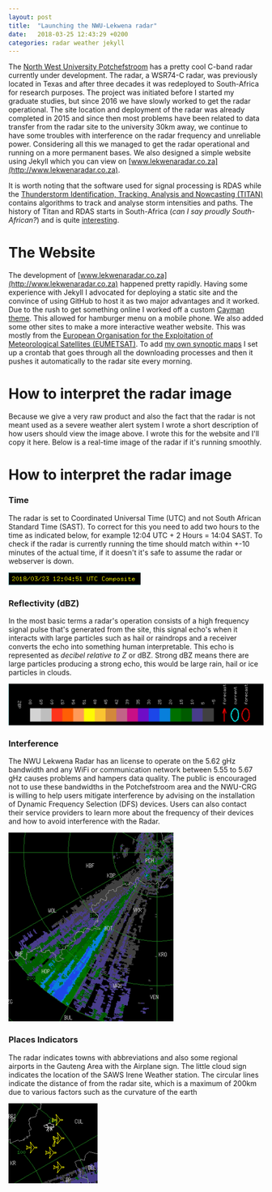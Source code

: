 ```yaml
---
layout: post
title:  "Launching the NWU-Lekwena radar"
date:   2018-03-25 12:43:29 +0200
categories: radar weather jekyll 
---
```


The [North West University Potchefstroom](www.nwu.ac.za) has a pretty cool
C-band radar currently under development. The radar, a WSR74-C radar, was
previously located in Texas and after three decades it was redeployed to
South-Africa for research purposes. The project was initiated before I started
my graduate studies, but since 2016 we have slowly worked to get the radar
operational. The site location and deployment of the radar was already
completed in 2015 and since then most problems have been related to data
transfer from the radar site to the university 30km away, we continue to have
some troubles with interference on the radar frequency and unreliable power.
Considering all this we managed to get the radar operational and running on
a more permanent bases. We also designed a simple website using Jekyll which
you can view on [www.lekwenaradar.co.za](http://www.lekwenaradar.co.za).

It is worth noting that the software used for signal processing is RDAS while
the [Thunderstorm Identification, Tracking, Analysis and Nowcasting
(TITAN)](http://www.ral.ucar.edu/projects/titan/home/) contains algorithms to
track and analyse storm intensities and paths. The history of Titan and RDAS
starts in South-Africa (*can I say proudly South-African?*) and is quite
[interesting](http://www.ral.ucar.edu/projects/titan/home/history.php).

# The Website
The development of [www.lekwenaradar.co.za](http://www.lekwenaradar.co.za) happened
pretty rapidly. Having some experience with Jekyll I advocated for deploying
a static site and the convince of using GitHub to host it as two major
advantages and it worked. Due to the rush to get something online I worked off
a custom [Cayman theme](https://github.com/lorepirri/cayman-blog). This allowed
for hamburger menu on a mobile phone. We also added some other sites to make
a more interactive weather website. This was mostly from the [European
Organisation for the Exploitation of Meteorological Satellites
(EUMETSAT)](https://www.eumetsat.int/website/home/index.html). To add [my own
synoptic
maps](https://www.hennohavenga.com/weather/bash/gmt/2018/01/28/forecasting-weather-with-bash-and-other-linux-tools.html)
I set up a crontab that goes through all the downloading processes and then it
pushes it automatically to the radar site every morning.

# How to interpret the radar image
Because we give a very raw product and also the fact that the radar is not
meant used as a severe weather alert system I wrote a short description of how
users should view the image above. I wrote this for the website and I'll copy
it here. Below is a real-time image of the radar if it's running smoothly.

# How to interpret the radar image

### Time
The radar is set to Coordinated Universal Time (UTC) and not South African
Standard Time (SAST). To correct for this you need to add two hours to the time
as indicated below, for example 12:04 UTC + 2 Hours = 14:04 SAST. To check if
the radar is currently running the time should match within +-10 minutes of the actual time,
if it doesn't it's safe to assume the radar or webserver is down.

![radar_time](/assets/images/radar/RadarTime.png)

### Reflectivity (dBZ)
In the most basic terms a radar's operation consists of a high frequency signal
pulse that's generated from the site, this signal echo's when it interacts with
large particles such as hail or raindrops and a receiver converts
the echo into something human interpretable. This echo is represented as
*decibel relative to Z* or dBZ. Strong dBZ means there are large particles producing
a strong echo, this would be large rain, hail or ice particles in clouds.

![radar_bdz](/assets/images/radar/RadarDBZ.png)

### Interference 
The NWU Lekwena Radar has an license to operate on the 5.62 gHz bandwidth and
any WiFi or communication network between 5.55 to 5.67 gHz causes problems and
hampers data quality. The public is encouraged not to use these bandwidths in
the Potchefstroom area and the NWU-CRG is willing to help users mitigate
interference by advising on the installation of Dynamic Frequency Selection
(DFS) devices. Users can also contact their service providers to learn more
about the frequency of their devices and how to avoid interference with the
Radar.

![radar_interference](/assets/images/radar/RadarInterf.png)

### Places Indicators
The radar indicates towns with abbreviations and also some regional airports in
the Gauteng Area with the Airplane sign. The little cloud sign indicates
the location of the SAWS Irene Weather station. The circular lines indicate the distance
of from the radar site, which is a maximum of 200km due to various factors such as the
curvature of the earth

![radar_interference](/assets/images/radar/RadarAirports.png)

